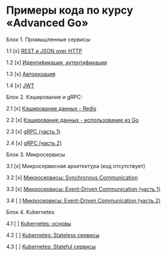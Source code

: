 # Примеры кода по курсу «Advanced Go»

Блок 1. Промышленные сервисы:

1.1 [x] [REST и JSON over HTTP](01_rest)

1.2 [x] [Идентификация, аутентификация](02_auth)

1.3 [x] [Авторизация](03_auth)

1.4 [x] [JWT](04_jwt)

Блок 2. Кэширование и gRPC:

2.1 [x] [Кэширование данных - Redis](05_redis)

2.2 [x] [Кэширование данных - использование из Go](06_goredis)

2.3 [x] [gRPC (часть 1)](07_grpc)

2.4 [x] [gRPC (часть 2)](08_grpc)

Блок 3. Микросервисы

3.1 [x] Микросервисная архитектура (код отсутствует)

3.2 [x] [Микросервисы: Synchronous Communication](10_micro)

3.3 [x] [Микросервисы: Event-Driven Communication (часть 1)](11_kafka)

3.4 [ ] [Микросервисы: Event-Driven Communication (часть 2)](12_gokafka)

Блок 4. Kubernetes

4.1 [ ] [Kubernetes: основы](13_kube)

4.2 [ ] [Kubernetes: Stateless сервисы](14_kube)

4.3 [ ] [Kubernetes: Stateful сервисы](15_kube)
